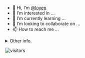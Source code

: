 - 👋 Hi, I’m [@loyep](https://github.com/loyep)
- 👀 I’m interested in ...
- 🌱 I’m currently learning ...
- 💞️ I’m looking to collaborate on ...
- 📫 How to reach me ...

<details>
  <summary>Other info.</summary>
  <br>

<!--START_SECTION:waka-->

```text
Vue.js       7 hrs 46 mins   █████████████▒░░░░░░░░░░░   52.90 %
TypeScript   5 hrs 9 mins    ████████▓░░░░░░░░░░░░░░░░   35.12 %
JavaScript   1 hr 4 mins     █▓░░░░░░░░░░░░░░░░░░░░░░░   07.29 %
Markdown     27 mins         ▓░░░░░░░░░░░░░░░░░░░░░░░░   03.15 %
YAML         7 mins          ▒░░░░░░░░░░░░░░░░░░░░░░░░   00.89 %
```

<!--END_SECTION:waka-->

</details>

![visitors](https://visitor-badge.glitch.me/badge?page_id=loyep.loyep)
